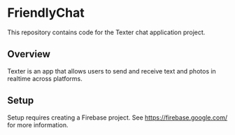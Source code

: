 # FriendlyChat

This repository contains code for the Texter chat application project.

## Overview

Texter is an app that allows users to send and receive text and photos in realtime across platforms.

## Setup

Setup requires creating a Firebase project. See https://firebase.google.com/ for more information.


